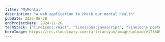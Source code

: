 ```yaml
---
title: "MyMental"
description: "A web application to check our mental health"
pubDate: 2023-08-28
endProjectDate: 2024-11-26
techStack: ["lineicons:react", "lineicons:javascript", "lineicons:postgresql"]
heroImage: https://res.cloudinary.com/rafirfansyah/image/upload/v1736096432/mymental_mock_kvpbqp.svg
---
```


